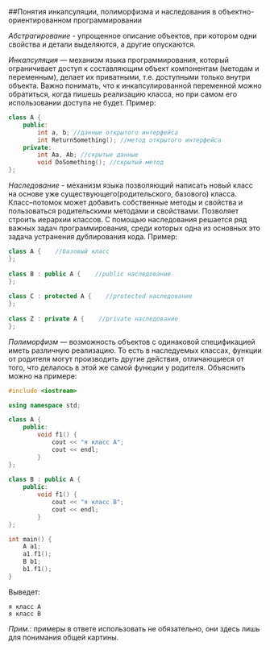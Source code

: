 ##Понятия инкапсуляции, полиморфизма и наследования в объектно-ориентированном программировании

*Абстрагирование* - упрощенное описание объектов, при котором одни свойства и детали выделяются, а другие опускаются.

*Инкапсуляция* — механизм языка программирования, который ограничивает доступ к составляющим объект компонентам (методам и переменным), делает их приватными, т.е. доступными только внутри объекта. Важно понимать, что к инкапсулированной переменной можно обратиться, когда пишешь реализацию класса, но при самом его использовании доступа не будет. Пример: 
```cpp
class A {
	public:
		int a, b; //данные открытого интерфейса
		int ReturnSomething(); //метод открытого интерфейса
	private:
		int Aa, Ab; //скрытые данные
		void DoSomething(); //скрытый метод
};
```

*Наследование* - механизм языка позволяющий написать новый класс на основе уже существующего(родительского, базового) класса. Класс–потомок может добавить собственные методы и свойства и пользоваться родительскими методами и свойствами. Позволяет строить иерархии классов. С помощью наследования решается ряд важных задач программирования, среди которых одна из основных это задача устранения дублирования кода. Пример:
```cpp
class A {    //базовый класс
};
 
class B : public A {    //public наследование
};
 
class C : protected A {    //protected наследование
};
 
class Z : private A {    //private наследование
};
```

*Полиморфизм* — возможность объектов с одинаковой спецификацией иметь различную реализацию. То есть в наследуемых классах, функции от родителя могут производить другие действия, отличающиеся от того, что делалось в этой же самой функции у родителя. Объяснить можно на примере:
```cpp
#include <iostream>

using namespace std;

class A {
	public:
		void f1() {
			cout << "я класс A";
			cout << endl;
		}
};
 
class B : public A {
	public:
		void f1() {
			cout << "я класс B";
			cout << endl;
		}
};

int main() {
	A a1;
	a1.f1();
	B b1;
	b1.f1();
}
```
Выведет:
```
я класс A
я класс B
```

*Прим.*: примеры в ответе использовать не обязательно, они здесь лишь для понимания общей картины.